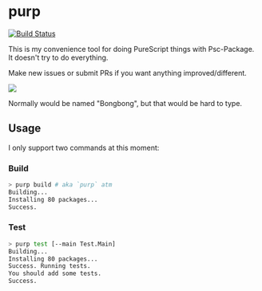 # purp

[![Build Status](https://travis-ci.org/justinwoo/purp.svg?branch=master)](https://travis-ci.org/justinwoo/purp)

This is my convenience tool for doing PureScript things with Psc-Package. It doesn't try to do everything.

Make new issues or submit PRs if you want anything improved/different.

![](https://i.imgur.com/L6lArMv.jpg)

Normally would be named "Bongbong", but that would be hard to type.

## Usage

I only support two commands at this moment:

### Build

```sh
> purp build # aka `purp` atm
Building...
Installing 80 packages...
Success.
```

### Test

```sh
> purp test [--main Test.Main]
Building...
Installing 80 packages...
Success. Running tests.
You should add some tests.
Success.
```
